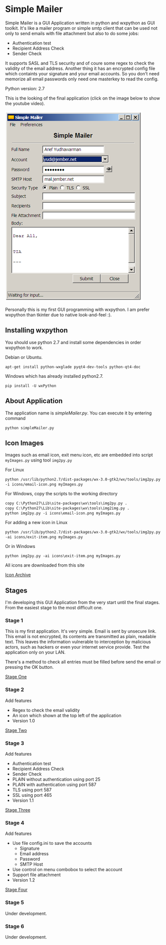 # Simple Mailer

Simple Mailer is a GUI Application written in python and wxpython as GUI toolkit. It's like a mailer program or simple smtp client that can be used 
not only to send emails with file attachment but also to do some jobs:

- Authentication test
- Recipient Address Check
- Sender Check

It supports SASL and TLS security and of coure some regex to check the validity of the email address. Another 
thing it has an encrypted config file which containts your signature and your email accounts. So you don't need 
memorize all email passwords only need one masterkey to read the config.

Python version: 2.7

This is the looking of the final application (click on the image below to show the youtube video).

[![Simple Mailer GUI](simplemailer.png)](https://www.youtube.com/watch?v=Ktu9UzjThNg)

Personally this is my first GUI programming with wxpython. I am prefer wxpython than tkinter due to native look-and-feel :).

## Installing wxpython

You should use python 2.7 and install some dependencies in order wxpython to work.

Debian or Ubuntu.

    apt-get install python-wxglade pyqt4-dev-tools python-qt4-doc

Windows which has already installed python2.7.

    pip install -U wxPython

## About Application

The application name is _simpleMailer.py_. You can execute it by entering command

    python simpleMailer.py

## Icon Images

Images such as email icon, exit menu icon, etc are embedded into script `myImages.py` using tool `img2py.py`

For Linux

    python /usr/lib/python2.7/dist-packages/wx-3.0-gtk2/wx/tools/img2py.py -i icons/email-icon.png myImages.py

For Windows, copy the scripts to the working directory

    copy C:\Python27\Lib\site-packages\wx\tools\img2py.py .
    copy C:\Python27\Lib\site-packages\wx\tools\img2img.py .
    python img2py.py -i icons\email-icon.png myImages.py

For adding a new icon in Linux

    python /usr/lib/python2.7/dist-packages/wx-3.0-gtk2/wx/tools/img2py.py -ai icons/exit-item.png myImages.py

Or in Windows

    python img2py.py -ai icons\exit-item.png myImages.py

All icons are downloaded from this site

[Icon Archive](https://www.iconarchive.com)

## Stages

I'm developing this GUI Application from the very start until the final stages. From the easiest 
stage to the most difficult one.

### Stage 1

This is my first application. It's very simple. Email is sent by unsecure link. This email is not encrypted, its 
contents are transmitted as plain, readable text. This leaves the information vulnerable to interception 
by malicious actors, such as hackers or even your internet service provide. Test the application only on
your LAN.

There's a method to check all entries must be filled before send the email or pressing the OK button.

[Stage One](https://github.com/awarmanf/simple_mailer_gui/tree/master/1_Stage_One)

### Stage 2

Add features

- Regex to check the email validity
- An icon which shown at the top left of the application
- Version 1.0

[Stage Two](https://github.com/awarmanf/simple_mailer_gui/tree/master/2_Stage_Two)

### Stage 3

Add features

- Authentication test
- Recipient Address Check
- Sender Check
- PLAIN without authentication using port 25
- PLAIN with authentication using port 587
- TLS using port 587
- SSL using port 465
- Version 1.1

[Stage Three](https://github.com/awarmanf/simple_mailer_gui/tree/master/3_Stage_Three)

### Stage 4

Add features

- Use file config.ini to save the accounts
  - Signature
  - Email address
  - Password
  - SMTP Host
- Use control on menu combobox to select the account
- Support file attachment
- Version 1.2

[Stage Four](https://github.com/awarmanf/simple_mailer_gui/tree/master/4_Stage_Four)

### Stage 5

Under development.

### Stage 6

Under development.






